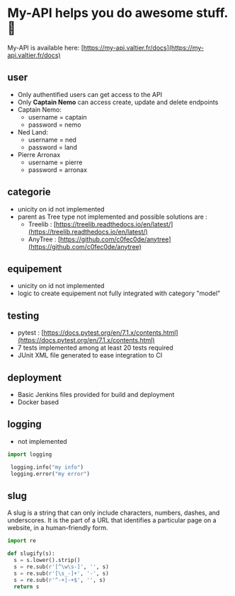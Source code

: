# My-API helps you do awesome stuff. 🚀

My-API is available here: [https://my-api.valtier.fr/docs](https://my-api.valtier.fr/docs)

## user

- Only authentified users can get access to the API
- Only **Captain Nemo** can access create, update and delete endpoints
- Captain Nemo:
  - username = captain
  - password = nemo
- Ned Land:
  - username = ned
  - password = land
- Pierre Arronax
  - username = pierre
  - password = arronax

## categorie

- unicity on id not implemented
- parent as Tree type not implemented and possible solutions are :
  - Treelib : [https://treelib.readthedocs.io/en/latest/](https://treelib.readthedocs.io/en/latest/)
  - AnyTree : [https://github.com/c0fec0de/anytree](https://github.com/c0fec0de/anytree)

## equipement

- unicity on id not implemented
- logic to create equipement not fully integrated with category "model"

## testing

- pytest : [https://docs.pytest.org/en/7.1.x/contents.html](https://docs.pytest.org/en/7.1.x/contents.html)
- 7 tests implemented among at least 20 tests required
- JUnit XML file generated to ease integration to CI

## deployment

- Basic Jenkins files provided for build and deployment
- Docker based

## logging

- not implemented

```python
import logging

 logging.info("my info")
 logging.error("my error")
```

## slug

A slug is a string that can only include characters, numbers, dashes, and underscores. It is the part of a URL that identifies a particular page on a website, in a human-friendly form.

```python
import re

def slugify(s):
  s = s.lower().strip()
  s = re.sub(r'[^\w\s-]', '', s)
  s = re.sub(r'[\s_-]+', '-', s)
  s = re.sub(r'^-+|-+$', '', s)
  return s
```
